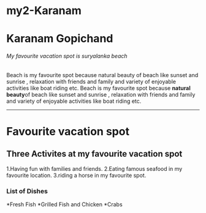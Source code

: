 # my2-Karanam
# Karanam Gopichand
###### My favourite vacation spot is suryalanka beach
Beach is my favourite spot because natural beauty of beach like sunset and sunrise , relaxation with friends and family and variety of enjoyable activities like boat riding etc.
Beach is my favourite spot because **natural beauty**of beach like sunset and sunrise , relaxation with friends and family and variety of enjoyable activities like boat riding etc.

***

# Favourite vacation spot
## Three Activites at my favourite vacation spot
1.Having fun with families and friends.
2.Eating famous seafood in my favourite location.
3.riding a horse in my favourite spot.
### List of Dishes
*Fresh Fish
*Grilled Fish and Chicken
*Crabs

